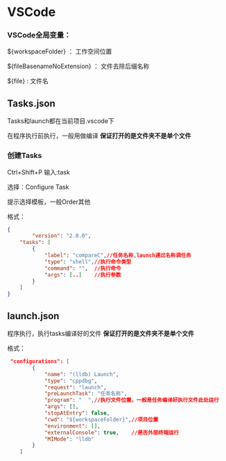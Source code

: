 # VSCode

### VSCode全局变量：

${workspaceFolder}	：	工作空间位置

${fileBasenameNoExtension}		：	文件去除后缀名称

${file}		:	文件名





## Tasks.json

Tasks和launch都在当前项目.vscode下

在程序执行前执行，一般用做编译	**保证打开的是文件夹不是单个文件**

### 创建Tasks

Ctrl+Shift+P	 输入:task

 选择：Configure Task

提示选择模板，一般Order其他

格式：

```json
{
	    "version": "2.0.0",
    "tasks": [
        {
            "label": "compareC",//任务名称,launch通过名称调任务
            "type": "shell",//执行命令类型
            "command": "",	//执行命令
            "args": [..]	//执行参数
        }
    ]
}
```



## launch.json

程序执行，执行tasks编译好的文件	**保证打开的是文件夹不是单个文件**

格式：

```json
 "configurations": [
        {
            "name": "(lldb) Launch",
            "type": "cppdbg",
            "request": "launch",
            "preLaunchTask": "任务名称",
            "program": "  ",//执行文件位置，一般是任务编译好执行文件此处运行
            "args": [],
            "stopAtEntry": false,
            "cwd": "${workspaceFolder}",//项目位置
            "environment": [],
            "externalConsole": true,	//是否外部终端运行
            "MIMode": "lldb"
        }
    ]
```









